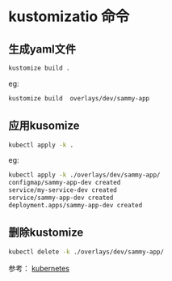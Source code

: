 # kustomizatio 命令


## 生成yaml文件

```bash
kustomize build . 
```

eg:
```bash
kustomize build  overlays/dev/sammy-app
```

## 应用kusomize
```bash
kubectl apply -k .
```

eg:
```bash
kubectl apply -k ./overlays/dev/sammy-app/
configmap/sammy-app-dev created
service/my-service-dev created
service/sammy-app-dev created
deployment.apps/sammy-app-dev created
```

## 删除kustomize
```bash
kubectl delete -k ./overlays/dev/sammy-app/
```


参考：
[kubernetes](https://kubernetes.io/zh-cn/docs/tasks/manage-kubernetes-objects/kustomization/)
